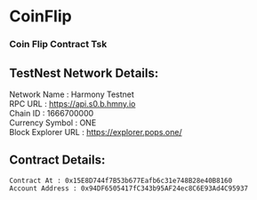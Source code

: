 # CoinFlip
### Coin Flip Contract Tsk


## TestNest Network Details:  

  Network Name : Harmony Testnet  
  RPC URL : https://api.s0.b.hmny.io  
  Chain ID : 1666700000  
  Currency Symbol : ONE  
  Block Explorer URL : https://explorer.pops.one/
  
 ## Contract Details:  
    
    Contract At : 0x15E8D744f7B53b677Eafb6c31e748B28e40B8160
    Account Address : 0x94DF6505417fC343b95AF24ec8C6E93Ad4C95937
  
